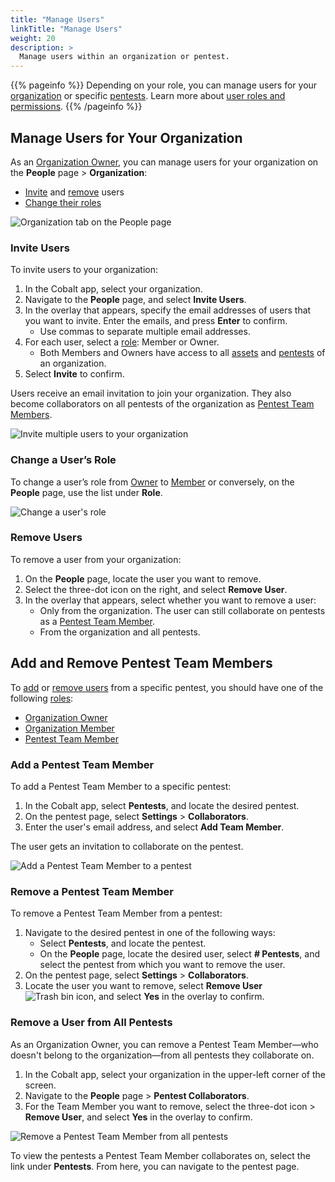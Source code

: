 ```yaml
---
title: "Manage Users"
linkTitle: "Manage Users"
weight: 20
description: >
  Manage users within an organization or pentest.
---
```


{{% pageinfo %}}
Depending on your role, you can manage users for your [organization](#manage-users-for-your-organization) or specific [pentests](#add-and-remove-pentest-team-members). Learn more about [user roles and permissions](/platform-deep-dive/collaboration/organization/user-roles/).
{{% /pageinfo %}}

## Manage Users for Your Organization

As an [Organization Owner](/glossary/#organization-owner), you can manage users for your organization on the **People** page > **Organization**:

- [Invite](#invite-users) and [remove](#remove-users) users
- [Change their roles](#change-a-users-role)

![Organization tab on the People page](/deepdive/PeopleOrganization.png "View and manage users for your organization on the People page")

### Invite Users

To invite users to your organization:

1. In the Cobalt app, select your organization.
1. Navigate to the **People** page, and select **Invite Users**.
1. In the overlay that appears, specify the email addresses of users that you want to invite. Enter the emails, and press **Enter** to confirm.
   - Use commas to separate multiple email addresses.
1. For each user, select a [role](/platform-deep-dive/collaboration/organization/user-roles/): Member or Owner.
    - Both Members and Owners have access to all [assets](/platform-deep-dive/assets/) and [pentests](/platform-deep-dive/pentests/) of an organization.
1. Select **Invite** to confirm.

Users receive an email invitation to join your organization. They also become collaborators on all pentests of the organization as [Pentest Team Members](/glossary/#pentest-team-member).

<!--If an email address is invalid or a user has already joined, you see an error message.-->

![Invite multiple users to your organization](/deepdive/InviteUsers.png "Overlay for inviting multiple users")

### Change a User’s Role

To change a user’s role from [Owner](/glossary/#organization-owner) to [Member](/glossary/#organization-member) or conversely, on the **People** page, use the list under **Role**.

![Change a user's role](/deepdive/ChangeUserRole.png "Role list on the People page")

### Remove Users

To remove a user from your organization:

1. On the **People** page, locate the user you want to remove.
1. Select the three-dot icon on the right, and select **Remove User**.
1. In the overlay that appears, select whether you want to remove a user:
    - Only from the organization. The user can still collaborate on pentests as a [Pentest Team Member](/glossary/#pentest-team-member).
    - From the organization and all pentests.

## Add and Remove Pentest Team Members

To [add](#add-a-pentest-team-member) or [remove users](#remove-a-pentest-team-member) from a specific pentest, you should have one of the following [roles](/platform-deep-dive/collaboration/organization/user-roles/):

- [Organization Owner](/glossary/#organization-owner)
- [Organization Member](/glossary/#organization-member)
- [Pentest Team Member](/glossary/#pentest-team-member)

### Add a Pentest Team Member

To add a Pentest Team Member to a specific pentest:

1. In the Cobalt app, select **Pentests**, and locate the desired pentest.
1. On the pentest page, select **Settings** > **Collaborators**.
1. Enter the user's email address, and select **Add Team Member**.

The user gets an invitation to collaborate on the pentest.

![Add a Pentest Team Member to a pentest](/deepdive/AddPentestTeamMember.png "Add a Pentest Team Member to a pentest")

### Remove a Pentest Team Member

To remove a Pentest Team Member from a pentest:

1. Navigate to the desired pentest in one of the following ways:
   - Select **Pentests**, and locate the pentest.
   - On the **People** page, locate the desired user, select **# Pentests**, and select the pentest from which you want to remove the user.
1. On the pentest page, select **Settings** > **Collaborators**.
1. Locate the user you want to remove, select **Remove User** ![Trash bin icon](/icons/Trash.png "Trash bin icon"), and select **Yes** in the overlay to confirm.

### Remove a User from All Pentests

As an Organization Owner, you can remove a Pentest Team Member—who doesn't belong to the organization—from all pentests they collaborate on.

1. In the Cobalt app, select your organization in the upper-left corner of the screen.
1. Navigate to the **People** page > **Pentest Collaborators**.
1. For the Team Member you want to remove, select the three-dot icon > **Remove User**, and select **Yes** in the overlay to confirm.

![Remove a Pentest Team Member from all pentests](/deepdive/RemoveCollaboratorFromAllPentests.png "Add a Pentest Team Member from all pentests")

To view the pentests a Pentest Team Member collaborates on, select the link under **Pentests**. From here, you can navigate to the pentest page.
